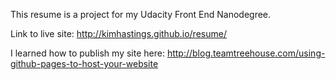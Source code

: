 This resume is a project for my Udacity Front End Nanodegree.

Link to live site: http://kimhastings.github.io/resume/

I learned how to publish my site here: http://blog.teamtreehouse.com/using-github-pages-to-host-your-website